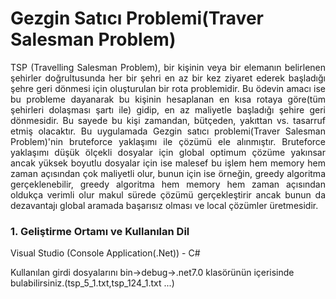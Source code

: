 <h1>Gezgin Satıcı Problemi(Traver Salesman Problem)</h1>
<p align="justify">
TSP (Travelling Salesman Problem), bir kişinin veya bir elemanın belirlenen şehirler doğrultusunda her bir şehri en az bir kez ziyaret ederek başladığı şehre geri dönmesi için oluşturulan bir rota problemidir. Bu ödevin amacı ise bu probleme dayanarak bu kişinin hesaplanan en kısa rotaya göre(tüm şehirleri dolaşması şartı ile) gidip, en az maliyetle başladığı şehire geri dönmesidir. Bu sayede bu kişi zamandan, bütçeden, yakıttan vs. tasarruf etmiş olacaktır.
Bu uygulamada Gezgin satıcı problemi(Traver Salesman Problem)'nin bruteforce yaklaşımı ile çözümü ele alınmıştır.
Bruteforce yaklaşımı düşük ölçekli dosyalar için global optimum çözüme yakınsar ancak yüksek boyutlu
dosyalar için ise malesef bu işlem hem memory hem zaman açısından çok maliyetli olur, bunun için ise
örneğin, greedy algoritma gerçeklenebilir, greedy algoritma hem memory hem zaman açısından oldukça
verimli olur makul sürede çözümü gerçekleştirir ancak bunun da dezavantajı global aramada başarısız
olması ve local çözümler üretmesidir.</p>

<h3>1. Geliştirme Ortamı ve Kullanılan Dil</h3>
Visual Studio (Console Application(.Net)) - C#


Kullanılan girdi dosyalarını bin->debug->.net7.0 klasörünün içerisinde bulabilirsiniz.(tsp_5_1.txt,tsp_124_1.txt ...)
